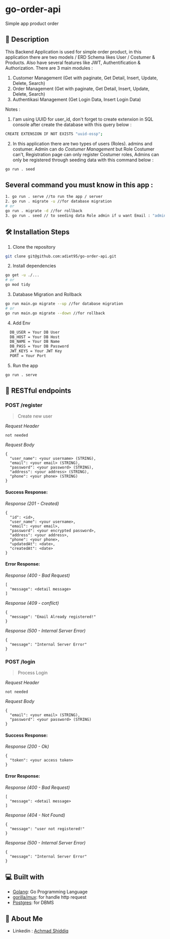 # go-order-api
Simple app product order

## 🔗 Description

This Backend Application is used for simple order product, in this application there are two models / ERD Schema likes User / Costumer & Products.
Also have several features like JWT, Authentification & Authorization.
There are 3 main modules :
1. Customer Management (Get with paginate, Get Detail, Insert, Update, Delete,
Search)
2. Order Management (Get with paginate, Get Detail, Insert, Update, Delete,
Search)
3. Authentikasi Management (Get Login Data, Insert Login Data)

Notes :
1. I'am using UUID for user_id, don't forget to create extenxion in SQL console after create the database with this query below :
```bash
CREATE EXTENSION IF NOT EXISTS "uuid-ossp";
```

2. In this application there are two types of users (Roles). admins and costumer. 
   Admin can do *Costumer Management* but Role Costumer can't, Registration page can only register Costumer roles, Admins can only be registered through seeding data with this command below :

```bash
go run . seed
```

## Several command you must know in this app :
```bash
1. go run . serve //to run the app / server
2. go run . migrate -u //for database migration
# or
go run . migrate -d //for rollback
3. go run . seed // to seeding data Role admin if u want Email : "admin@gmail.com" Pass : admin12345678
```

## 🛠️ Installation Steps

1. Clone the repository

```bash
git clone git@github.com:adiet95/go-order-api.git
```

2. Install dependencies

```bash
go get -u ./...
# or
go mod tidy
```
3. Database Migration and Rollback

```bash
go run main.go migrate --up //for database migration
# or
go run main.go migrate --down //for rollback
```
4. Add Env

```sh
  DB_USER = Your DB User
  DB_HOST = Your DB Host
  DB_NAME = Your DB Name
  DB_PASS = Your DB Password
  JWT_KEYS = Your JWT Key
  PORT = Your Port
```
5. Run the app

```bash
go run . serve
```

## 🔗 RESTful endpoints
### POST /register

> Create new user

_Request Header_
```
not needed
```

_Request Body_
```
{
  "user_name": <your username> (STRING),
  "email": <your email> (STRING),
  "password": <your password> (STRING),
  "address": <your address> (STRING),
  "phone": <your phone> (STRING)
}
```

#### Success Response: ####
_Response (201 - Created)_
```
{
  "id": <id>,
  "user_name": <your username>,
  "email": <your email>,
  "password": <your encrypted password>,
  "address": <your address>,
  "phone": <your phone>,
  "updatedAt": <date>,
  "createdAt": <date>
}
```

#### Error Response: ####
_Response (400 - Bad Request)_
```
[
  "message": <detail message>
]
```

_Response (409 - conflict)_
```
{
  "message": "Email Already registered!"
}
```

_Response (500 - Internal Server Error)_
```
{
  "message": "Internal Server Error"
}
```

### POST /login

> Process Login

_Request Header_
```
not needed
```

_Request Body_
```
{
  "email": <your email> (STRING),
  "password": <your password> (STRING)
}
```

#### Success Response: ####
_Response (200 - Ok)_
```
{
  "token": <your access token>
}
```

#### Error Response: ####

_Response (400 - Bad Request)_
```
[
  "message": <detail message>
]
```

_Response (404 - Not Found)_
```
{
  "message": "user not registered!"
}
```

_Response (500 - Internal Server Error)_
```
{
  "message": "Internal Server Error"
}
```

## 💻 Built with

- [Golang](https://go.dev/): Go Programming Language
- [gorilla/mux](https://github.com/gorilla/mux): for handle http request
- [Postgres](https://www.postgresql.org/): for DBMS


## 🚀 About Me

- Linkedin : [Achmad Shiddiq](https://www.linkedin.com/in/achmad-shiddiq-alimudin/)
